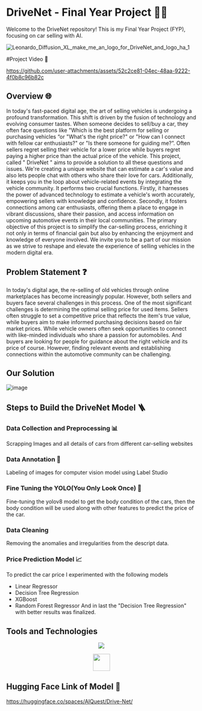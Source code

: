 # DriveNet - Final Year Project 🚗🔧

Welcome to the DriveNet repository! This is my Final Year Project (FYP), focusing on car selling with AI.

![Leonardo_Diffusion_XL_make_me_an_logo_for_DriveNet_and_logo_ha_1](https://github.com/Mehroz786/DriveNet/assets/72649379/cc45d8d4-4948-45be-89ab-002c96370b6b)

#Project Video 🎥

https://github.com/user-attachments/assets/52c2ce81-04ec-48aa-9222-4f0b8c96b82c


## Overview 🌐

In today's fast-paced digital age, the art of selling vehicles is undergoing a profound transformation. This shift is driven by the fusion of technology and evolving consumer tastes. When someone decides to sell/buy a car, they often face questions like "Which is the best platform for selling or purchasing vehicles “or "What's the right price?" or "How can I connect with fellow car enthusiasts?" or "Is there someone for guiding me?”. Often sellers regret selling their vehicle for a lower price while buyers regret paying a higher price than the actual price of the vehicle. This project, called " DriveNet " aims to provide a solution to all these questions and issues. We're creating a unique website that can estimate a car's value and also lets people chat with others who share their love for cars.
Additionally, it keeps you in the loop about vehicle-related events by integrating the vehicle community. It performs two crucial functions. Firstly, it harnesses the power of advanced technology to estimate a vehicle's worth accurately, empowering sellers with knowledge and confidence. Secondly, it fosters connections among car enthusiasts, offering them a place to engage in vibrant discussions, share their passion, and access information on upcoming automotive events in their local communities. 
The primary objective of this project is to simplify the car-selling process, enriching it not only in terms of financial gain but also by enhancing the enjoyment and knowledge of everyone involved. We invite you to be a part of our mission as we strive to reshape and elevate the experience of selling vehicles in the modern digital era. 
 


## Problem Statement ❓
In today's digital age, the re-selling of old vehicles through online marketplaces has become increasingly popular. However, both sellers and buyers face several challenges in this process. One of the most significant challenges is determining the optimal selling price for used items. Sellers often struggle to set a competitive price that reflects the item's true value, while buyers aim to make informed purchasing decisions based on fair market prices. 
While vehicle owners often seek opportunities to connect with like-minded individuals who share a passion for automobiles. And buyers are looking for people for guidance about the right vehicle and its price of course. However, finding relevant events and establishing connections within the automotive community can be challenging.

## Our Solution
![image](https://github.com/user-attachments/assets/b06b7ffc-6f12-4f49-878b-6fa51ceb83b4)

##  Steps to Build the DriveNet Model 🪜
### Data Collection and Preprocessing 📊
Scrapping Images and all details of cars from different car-selling websites
### Data Annotation 🔧
Labeling of images for computer vision model using Label Studio
### Fine Tuning the YOLO(You Only Look Once) 🧠
Fine-tuning the yolov8 model to get the body condition of the cars, then the body condition will be used along with other features to predict the price of the car.
### Data Cleaning 
Removing the anomalies and irregularities from the descript data. 
### Price Prediction Model 📈
To predict the car price I experimented with the following models
* Linear Regressor
* Decision Tree Regression
* XGBoost
* Random Forest Regressor
And in last the "Decision Tree Regression" with better results was finalized.

## Tools and Technologies
<p align="center">
  <a>
    <img src="https://skillicons.dev/icons?i=js,react,nodejs,express,mongodb,materialui,redux,vscode,py,selenium,tensorflow,sklearn,flask,pycharm," />
    
   </a>
</p>
<p align = 'center'>
 <a href = 'https://docs.ultralytics.com/'>
  <img src='https://github.com/user-attachments/assets/38ef3e92-eeea-44d0-87c7-6cfd4560971d' height='45' width='45' />
 </a>
</p>

## Hugging Face Link of Model 🚀
https://huggingface.co/spaces/AIQuest/Drive-Net/


